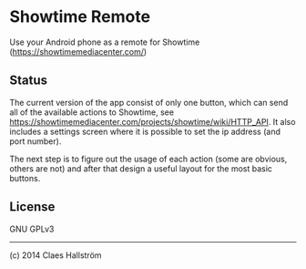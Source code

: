 Showtime Remote
===============
Use your Android phone as a remote for Showtime (https://showtimemediacenter.com/)

Status
------
The current version of the app consist of only one button, which can send all of the available actions to Showtime, see https://showtimemediacenter.com/projects/showtime/wiki/HTTP_API. It also includes a settings screen where it is possible to set the ip address (and port number).

The next step is to figure out the usage of each action (some are obvious, others are not) and after that design a useful layout for the most basic buttons.

License
-------
GNU GPLv3

-------
(c) 2014 Claes Hallström
